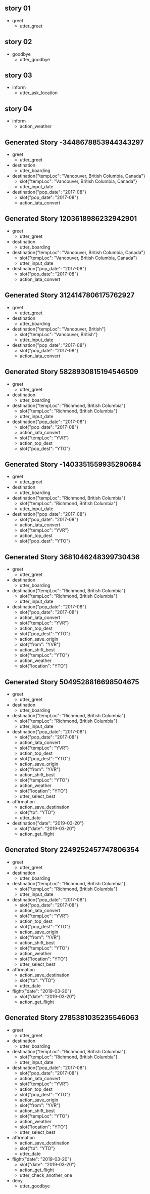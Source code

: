 ## story 01
* greet
    - utter_greet

## story 02
* goodbye
    - utter_goodbye

## story 03
* inform
    - utter_ask_location

## story 04
* inform
    - action_weather
## Generated Story -3448678853944343297
* greet
    - utter_greet
* destination
    - utter_boarding
* destination{"tempLoc": "Vancouver, British Columbia, Canada"}
    - slot{"tempLoc": "Vancouver, British Columbia, Canada"}
    - utter_input_date
* destination{"pop_date": "2017-08"}
    - slot{"pop_date": "2017-08"}
    - action_iata_convert

## Generated Story 1203618986232942901
* greet
    - utter_greet
* destination
    - utter_boarding
* destination{"tempLoc": "Vancouver, British Columbia, Canada"}
    - slot{"tempLoc": "Vancouver, British Columbia, Canada"}
    - utter_input_date
* destination{"pop_date": "2017-08"}
    - slot{"pop_date": "2017-08"}
    - action_iata_convert

## Generated Story 3124147806175762927
* greet
    - utter_greet
* destination
    - utter_boarding
* destination{"tempLoc": "Vancouver, British"}
    - slot{"tempLoc": "Vancouver, British"}
    - utter_input_date
* destination{"pop_date": "2017-08"}
    - slot{"pop_date": "2017-08"}
    - action_iata_convert

## Generated Story 5828930815194546509
* greet
    - utter_greet
* destination
    - utter_boarding
* destination{"tempLoc": "Richmond, British Columbia"}
    - slot{"tempLoc": "Richmond, British Columbia"}
    - utter_input_date
* destination{"pop_date": "2017-08"}
    - slot{"pop_date": "2017-08"}
    - action_iata_convert
    - slot{"tempLoc": "YVR"}
    - action_top_dest
    - slot{"pop_dest": "YTO"}

## Generated Story -1403351559935290684
* greet
    - utter_greet
* destination
    - utter_boarding
* destination{"tempLoc": "Richmond, British Columbia"}
    - slot{"tempLoc": "Richmond, British Columbia"}
    - utter_input_date
* destination{"pop_date": "2017-08"}
    - slot{"pop_date": "2017-08"}
    - action_iata_convert
    - slot{"tempLoc": "YVR"}
    - action_top_dest
    - slot{"pop_dest": "YTO"}

## Generated Story 3681046248399730436
* greet
    - utter_greet
* destination
    - utter_boarding
* destination{"tempLoc": "Richmond, British Columbia"}
    - slot{"tempLoc": "Richmond, British Columbia"}
    - utter_input_date
* destination{"pop_date": "2017-08"}
    - slot{"pop_date": "2017-08"}
    - action_iata_convert
    - slot{"tempLoc": "YVR"}
    - action_top_dest
    - slot{"pop_dest": "YTO"}
    - action_save_origin
    - slot{"from": "YVR"}
    - action_shift_best
    - slot{"tempLoc": "YTO"}
    - action_weather
    - slot{"location": "YTO"}

## Generated Story 5049528816698504675
* greet
    - utter_greet
* destination
    - utter_boarding
* destination{"tempLoc": "Richmond, British Columbia"}
    - slot{"tempLoc": "Richmond, British Columbia"}
    - utter_input_date
* destination{"pop_date": "2017-08"}
    - slot{"pop_date": "2017-08"}
    - action_iata_convert
    - slot{"tempLoc": "YVR"}
    - action_top_dest
    - slot{"pop_dest": "YTO"}
    - action_save_origin
    - slot{"from": "YVR"}
    - action_shift_best
    - slot{"tempLoc": "YTO"}
    - action_weather
    - slot{"location": "YTO"}
    - utter_select_best
* affirmation
    - action_save_destination
    - slot{"to": "YTO"}
    - utter_date
* destination{"date": "2019-03-20"}
    - slot{"date": "2019-03-20"}
    - action_get_flight

## Generated Story 2249252457747806354
* greet
    - utter_greet
* destination
    - utter_boarding
* destination{"tempLoc": "Richmond, British Columbia"}
    - slot{"tempLoc": "Richmond, British Columbia"}
    - utter_input_date
* destination{"pop_date": "2017-08"}
    - slot{"pop_date": "2017-08"}
    - action_iata_convert
    - slot{"tempLoc": "YVR"}
    - action_top_dest
    - slot{"pop_dest": "YTO"}
    - action_save_origin
    - slot{"from": "YVR"}
    - action_shift_best
    - slot{"tempLoc": "YTO"}
    - action_weather
    - slot{"location": "YTO"}
    - utter_select_best
* affirmation
    - action_save_destination
    - slot{"to": "YTO"}
    - utter_date
* flight{"date": "2019-03-20"}
    - slot{"date": "2019-03-20"}
    - action_get_flight

## Generated Story 2785381035235546063
* greet
    - utter_greet
* destination
    - utter_boarding
* destination{"tempLoc": "Richmond, British Columbia"}
    - slot{"tempLoc": "Richmond, British Columbia"}
    - utter_input_date
* destination{"pop_date": "2017-08"}
    - slot{"pop_date": "2017-08"}
    - action_iata_convert
    - slot{"tempLoc": "YVR"}
    - action_top_dest
    - slot{"pop_dest": "YTO"}
    - action_save_origin
    - slot{"from": "YVR"}
    - action_shift_best
    - slot{"tempLoc": "YTO"}
    - action_weather
    - slot{"location": "YTO"}
    - utter_select_best
* affirmation
    - action_save_destination
    - slot{"to": "YTO"}
    - utter_date
* flight{"date": "2019-03-20"}
    - slot{"date": "2019-03-20"}
    - action_get_flight
    - utter_check_another_one
* deny
    - utter_goodbye

